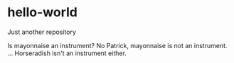 # hello-world
Just another repository

Is mayonnaise an instrument?
No Patrick, mayonnaise is not an instrument.
...
Horseradish isn't an instrument either.
